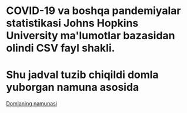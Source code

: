 # COVID-19 va boshqa pandemiyalar statistikasi Johns Hopkins University ma'lumotlar bazasidan olindi CSV fayl shakli. 
# Shu jadval tuzib chiqildi domla yuborgan namuna asosida 
[Domlaning namunasi](https://colab.research.google.com/drive/1pTbtjX5WHbY1Gp1OM3I5TOe5XOrHDob1#scrollTo=YiQsfAoRSlav)
